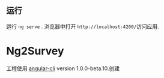 

## 运行
运行 `ng serve` . 浏览器中打开 `http://localhost:4200/`访问应用. 

# Ng2Survey

工程使用 [angular-cli](https://github.com/angular/angular-cli) version 1.0.0-beta.10.创建

 
